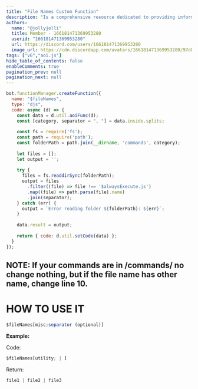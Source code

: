 ```yaml
---
title: "File Names Custom Function"
description: "Is a comprehensive resource dedicated to providing information and documentation on a custom function for obtaining file names. "
authors:
  name: "@jollyjolli"
  title: Member - 166181471369953280
  userid: "166181471369953280"
  url: https://discord.com/users/166181471369953280
  image_url: https://cdn.discordapp.com/avatars/166181471369953280/97d86ef51d7e49e38ad47175a6f9dc19.png
tags: ["v6","aoi.js"]
hide_table_of_contents: false
enableComments: true
pagination_prev: null
pagination_next: null
---
```


```js
bot.functionManager.createFunction({
  name: "$fileNames",
  type: "djs",
  code: async (d) => {
    const data = d.util.aoiFunc(d);
    const [category, separator = ", "] = data.inside.splits;
    
    const fs = require('fs');
    const path = require('path');
    const folderPath = path.join(__dirname, 'commands', category);
    
    let files = [];
    let output = '';
    
    try {
      files = fs.readdirSync(folderPath);
      output = files
        .filter((file) => file !== '$alwaysExecute.js')
        .map((file) => path.parse(file).name)
        .join(separator);
    } catch (err) {
      output = `Error reading folder ${folderPath}: ${err}`;
    }
    
    data.result = output;
    
    return { code: d.util.setCode(data) };
  }
});
```

## NOTE: If your commands are in /commands/ no change nothing, but if the file name has other name, change line 10.

# HOW TO USE IT
```js
$fileNames[misc;separator (optional)]
```

**Example:**

Code: 

```js
$fileNames[utility; | ]
```
Return:
```js
file1 | file2 | file3
```